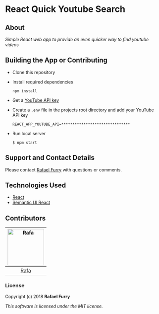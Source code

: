 # React Quick Youtube Search

## About

_Simple React web app to provide an even quicker way to find youtube videos_

## Building the App or Contributing

* Clone this repository
* Install required dependencies
  ```
  npm install
  ```
* Get a [YouTube API key](https://console.developers.google.com)
* Create a ```.env``` file in the projects root directory and add your YouTube API key
  ```
  REACT_APP_YOUTUBE_API=*******************************
  ```

* Run local server
  ```
  $ npm start
  ```

## Support and Contact Details

Please contact [Rafael Furry](rfurry@gmail.com) with questions or comments.


## Technologies Used

* [React](https://reactjs.org/)
* [Semantic UI React](https://react.semantic-ui.com/)


## Contributors

| [<img alt="Rafa" src="https://avatars0.githubusercontent.com/u/13779974?s=460&v=4" width="117">](https://github.com/bullthistle) |
|:---:|
|[Rafa](https://github.com/bullthistle)

### License

Copyright (c) 2018 **Rafael Furry**

*This software is licensed under the MIT license.*
